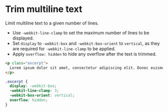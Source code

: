 # Trim multiline text

Limit multiline text to a given number of lines.

* Use `-webkit-line-clamp` to set the maximum number of lines to be displayed.
* Set `display` to `-webkit-box` and `-webkit-box-orient` to `vertical`, as they are required for `-webkit-line-clamp` to be applied.
* Apply `overflow: hidden` to hide any overflow after the text is trimmed.

```html
<p class="excerpt">
  Lorem ipsum dolor sit amet, consectetur adipiscing elit. Donec euismod enim eget ultricies sollicitudin. Nunc aliquam arcu arcu, non suscipit metus luctus id. Aliquam sodales turpis ipsum, in vehicula dui tempor sit amet. Nullam quis urna erat. Pellentesque mattis dolor purus. Aliquam nisl urna, tempor a euismod a, placerat in mauris. Phasellus neque quam, dapibus quis nunc at, feugiat suscipit tortor. Duis vel posuere dolor. Phasellus risus erat, lobortis et mi vel, viverra faucibus lectus. Etiam ut posuere sapien. Nulla ultrices dui turpis, interdum consectetur urna tempus at.
</p>
```

```css
.excerpt {
  display: -webkit-box;
  -webkit-line-clamp: 3;
  -webkit-box-orient: vertical;
  overflow: hidden;
}
```

